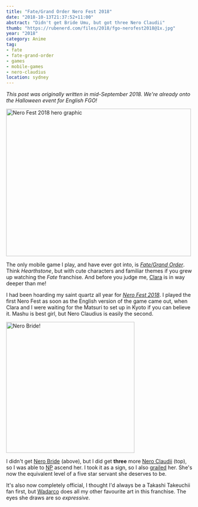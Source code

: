 ```yaml
---
title: "Fate/Grand Order Nero Fest 2018"
date: "2018-10-13T21:37:52+11:00"
abstract: "Didn't get Bride Umu, but got three Nero Claudii"
thumb: "https://rubenerd.com/files/2018/fgo-nerofest2018@1x.jpg"
year: "2018"
category: Anime
tag:
- fate
- fate-grand-order
- games
- mobile-games
- nero-claudius
location: sydney
---
```

*This post was originally written in mid-September 2018. We're already onto the Halloween event for English FGO!*

<p><img src="https://rubenerd.com/files/2018/fgo-nerofest2018@1x.jpg" srcset="https://rubenerd.com/files/2018/fgo-nerofest2018@1x.jpg 1x, https://rubenerd.com/files/2018/fgo-nerofest2018@2x.jpg 2x" alt="Nero Fest 2018 hero graphic" style="width:500px; height:400px;" /></p>

The only mobile game I play, and have ever got into, is *[Fate/Grand Order]*. Think *Hearthstone*, but with cute characters and familiar themes if you grew up watching the *Fate* franchise. And before you judge me, [Clara] is in way deeper than me!

I had been hoarding my saint quartz all year for *[Nero Fest 2018]*. I played the first Nero Fest as soon as the English version of the game came out, when Clara and I were waiting for the Matsuri to set up in Kyoto if you can believe it. Mashu is best girl, but Nero Claudius is easily the second.

<p><img src="https://rubenerd.com/files/2018/nero-bride.png" alt="Nero Bride!" style="width:347px; height:355px" /></p>

I didn't get [Nero Bride] \(above), but I did get **three** more [Nero Claudii] \(top), so I was able to [NP] ascend her. I took it as a sign, so I also [grailed] her. She's now the equivalent level of a five star servant she deserves to be.

It's also now completely official, I thought I'd always be a Takashi Takeuchii fan first, but [Wadarco] does all my other favourite art in this franchise. The eyes she draws are so *expressive*. 

[Fate/Grand Order]: https://fate-go.us/
[Nero Fest 2018]:   https://fate-go.us/nero_fest2018/
[Nero Bride]:       https://grandorder.wiki/Nero_Claudius_(Bride)
[Nero Claudii]:     https://grandorder.wiki/Nero_Claudius
[grailed]:          https://grandorder.wiki/Holy_Grail
[NP]:               https://grandorder.wiki/Noble_Phantasms
[Clara]:            https://twitter.com/kirisviel
[Wadarco]:          https://www.wadarco.info/works

